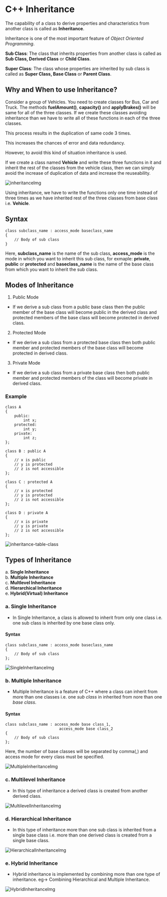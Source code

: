 # C++ Inheritance

The capability of a class to derive properties and characteristics from another class is called as **Inheritance**.

Inheritance is one of the most important feature of _Object Oriented Programming_.

**Sub Class**: The class that inherits properties from another class is called as **Sub Class, Derived Class** or **Child Class**.

**Super Class**: The class whose properties are inherited by sub class is called as **Super Class, Base Class** or **Parent Class**.

## Why and When to use Inheritance?

Consider a group of Vehicles. You need to create classes for Bus, Car and Truck. The methods **fuelAmount()**, **capacity()** and **applyBrakes()** will be same for all of the three classes. If we create these classes avoiding inheritance than we have to write all of these functions in each of the three classes.

This process results in the duplication of same code 3 times.

This increases the chances of error and data redundancy.

However, to avoid this kind of situation inheritance is used.

If we create a class named **Vehicle** and write these three functions in it and inherit the rest of the classes from the vehicle class, then we can simply avoid the increase of duplication of data and increase the reuseability.

![inheritanceImg](https://user-images.githubusercontent.com/68738624/131290030-3c1f7275-da2f-4b50-a7cb-45f824ce4d0a.png)

Using inheritance, we have to write the functions only one time instead of three times as we have inherited rest of the three classes from base class i.e. **Vehicle**.

## Syntax

```
class subclass_name : access_mode baseclass_name
{
    // Body of sub class
}
```

Here, **subclass_name** is the name of the sub class, **access_mode** is the mode in which you want to inherit this sub class, for exmaple: **private**, **public** or **protected** and **baseclass_name** is the name of the base class from which you want to inherit the sub class.

## Modes of Inheritance

1. Public Mode

- If we derive a sub class from a public base class then the public member of the base class will become public in the derived class and protected members of the base class will become protected in derived class.

2. Protected Mode

- If we derive a sub class from a protected base class then both public member and protected members of the base class will become protected in derived class.

3. Private Mode

- If we derive a sub class from a private base class then both public member and protected members of the class will become private in derived class.

### Example

```
class A
{
    public:
        int x;
    protected:
        int y;
    private:
        int z;
};

class B : public A
{
    // x is public
    // y is protected
    // z is not accessible
};

class C : protected A
{
    // x is protected
    // y is protected
    // z is not accessible
};

class D : private A
{
    // x is private
    // y is private
    // z is not accessible
};
```

![inheritance-table-class](https://user-images.githubusercontent.com/68738624/131292990-32eab8ee-a362-4a2f-a403-4c8b7843ad08.png)

## Types of Inheritance

a. **Single Inheritance**<br />
b. **Multiple Inheritance**<br />
c. **Multlevel Inheritance**<br />
d. **Hierarchical Inheritance**<br />
e. **Hybrid(Virtual) Inheritance**<br />

### a. Single Inheritance

- In Single Inheritance, a class is allowed to inherit from only one class i.e. one sub class is inherited by one base class only.

#### Syntax

```
class subclass_name : access_mode baseclass_name
{
    // Body of sub class
};
```

![SingleInheritanceImg](https://user-images.githubusercontent.com/68738624/131293481-928f96bc-0270-4b66-8f71-73ef3144a3ae.png)

### b. Multiple Inheritance

- Multiple Inheritance is a feature of C++ where a class can inherit from more than one classes i.e. one _sub class_ in inherited from nore than one _base class_.

#### Syntax

```
class subclass_name : access_mode base class_1,
                        access_mode base class_2
{
    // Body of sub class
};
```

Here, the number of base classes will be separated by comma(,) and access mode for every class must be specified.

![MultipleInheritanceImg](https://user-images.githubusercontent.com/68738624/131300685-334443aa-4e39-4940-a80d-3fc0c0749e87.png)

### c. Multilevel Inheritance

- In this type of inheritance a derived class is created from another derived class.

![MultilevelInheritanceImg](https://user-images.githubusercontent.com/68738624/131301270-d2246415-6173-4472-9e75-df15d0ffeb7b.png)

### d. Hierarchical Inheritance

- In this type of inheritance more than one sub class is inherited from a single base class i.e. more than one derived class is created from a single base class.

![HierarchicalInheritanceImg](https://user-images.githubusercontent.com/68738624/131302613-62c3e669-20e2-4071-9334-a815703b418b.png)

### e. Hybrid Inheritance

- Hybrid inheritance is implemented by combining more than one type of inheritance. eg-> Combining Hierarchical and Multiple Inheritance.

![HybridInheritanceImg](https://user-images.githubusercontent.com/68738624/131313761-8f699ae5-3745-4f36-ac61-509eda7ab6d7.png)
